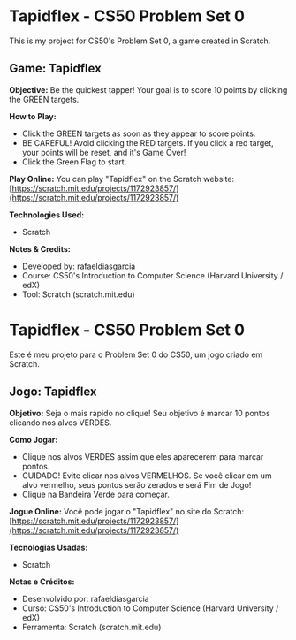 # Tapidflex - CS50 Problem Set 0

This is my project for CS50's Problem Set 0, a game created in Scratch.

## Game: Tapidflex

**Objective:**
Be the quickest tapper! Your goal is to score 10 points by clicking the GREEN targets.

**How to Play:**
*   Click the GREEN targets as soon as they appear to score points.
*   BE CAREFUL! Avoid clicking the RED targets. If you click a red target, your points will be reset, and it's Game Over!
*   Click the Green Flag to start.

**Play Online:**
You can play "Tapidflex" on the Scratch website: [https://scratch.mit.edu/projects/1172923857/](https://scratch.mit.edu/projects/1172923857/)

**Technologies Used:**
*   Scratch

**Notes & Credits:**
*   Developed by: rafaeldiasgarcia
*   Course: CS50's Introduction to Computer Science (Harvard University / edX)
*   Tool: Scratch (scratch.mit.edu)

# Tapidflex - CS50 Problem Set 0

Este é meu projeto para o Problem Set 0 do CS50, um jogo criado em Scratch.

## Jogo: Tapidflex

**Objetivo:**
Seja o mais rápido no clique! Seu objetivo é marcar 10 pontos clicando nos alvos VERDES.

**Como Jogar:**
*   Clique nos alvos VERDES assim que eles aparecerem para marcar pontos.
*   CUIDADO! Evite clicar nos alvos VERMELHOS. Se você clicar em um alvo vermelho, seus pontos serão zerados e será Fim de Jogo!
*   Clique na Bandeira Verde para começar.

**Jogue Online:**
Você pode jogar o "Tapidflex" no site do Scratch: [https://scratch.mit.edu/projects/1172923857/](https://scratch.mit.edu/projects/1172923857/)

**Tecnologias Usadas:**
*   Scratch

**Notas e Créditos:**
*   Desenvolvido por: rafaeldiasgarcia
*   Curso: CS50's Introduction to Computer Science (Harvard University / edX)
*   Ferramenta: Scratch (scratch.mit.edu)
